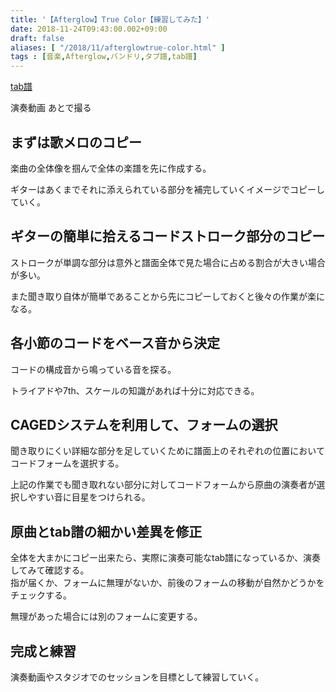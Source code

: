 ```yaml
---
title: '【Afterglow】True Color【練習してみた】'
date: 2018-11-24T09:43:00.002+09:00
draft: false
aliases: [ "/2018/11/afterglowtrue-color.html" ]
tags : [音楽,Afterglow,バンドリ,タブ譜,tab譜]
---
```


[tab譜](https://drive.google.com/open?id=14IfP9HwyoblpfL8KDhL6MyZNhZsrPNUm) 



演奏動画 あとで撮る  


## まずは歌メロのコピー

楽曲の全体像を掴んで全体の楽譜を先に作成する。 

ギターはあくまでそれに添えられている部分を補完していくイメージでコピーしていく。  

## ギターの簡単に拾えるコードストローク部分のコピー

ストロークが単調な部分は意外と譜面全体で見た場合に占める割合が大きい場合が多い。

また聞き取り自体が簡単であることから先にコピーしておくと後々の作業が楽になる。  

## 各小節のコードをベース音から決定

コードの構成音から鳴っている音を探る。  

トライアドや7th、スケールの知識があれば十分に対応できる。  

## CAGEDシステムを利用して、フォームの選択

聞き取りにくい詳細な部分を足していくために譜面上のそれぞれの位置においてコードフォームを選択する。  

上記の作業でも聞き取れない部分に対してコードフォームから原曲の演奏者が選択しやすい音に目星をつけられる。  

## 原曲とtab譜の細かい差異を修正

全体を大まかにコピー出来たら、実際に演奏可能なtab譜になっているか、演奏してみて確認する。  
指が届くか、フォームに無理がないか、前後のフォームの移動が自然かどうかをチェックする。  

無理があった場合には別のフォームに変更する。  

## 完成と練習

演奏動画やスタジオでのセッションを目標として練習していく。